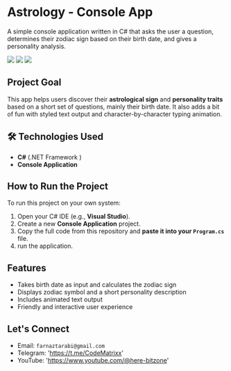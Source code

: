 
# Astrology - Console App

A simple console application written in C# that asks the user a question, determines their zodiac sign based on their birth date, and gives a personality analysis.

  <img src="https://img.shields.io/badge/Author-farnaztr-darkpurple" />
  <img src="https://img.shields.io/badge/Project-Astrology-dark" />
  <img src="https://img.shields.io/github/stars/farnaztr/Astrology?style=social" />

##  Project Goal

This app helps users discover their **astrological sign** and **personality traits** based on a short set of questions, mainly their birth date. It also adds a bit of fun with styled text output and character-by-character typing animation.

## 🛠 Technologies Used

- **C#** (.NET Framework )
- **Console Application**
  
## How to Run the Project

To run this project on your own system:

1. Open your C# IDE (e.g., **Visual Studio**).
2. Create a new **Console Application** project.
3. Copy the full code from this repository and **paste it into your `Program.cs`** file.
4. run the application.

## Features

- Takes birth date as input and calculates the zodiac sign
- Displays zodiac symbol and a short personality description
- Includes animated text output
- Friendly and interactive user experience

## Let's Connect

- Email: `farnaztarabi@gmail.com`
- Telegram: 'https://t.me/CodeMatrixx'
- YouTube: 'https://www.youtube.com/@here-bitzone'

